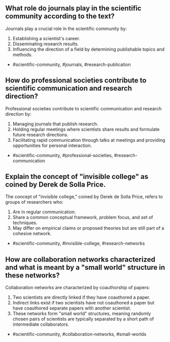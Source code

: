 ## What role do journals play in the scientific community according to the text?

Journals play a crucial role in the scientific community by:
1. Establishing a scientist's career.
2. Disseminating research results.
3. Influencing the direction of a field by determining publishable topics and methods.

- #scientific-community, #journals, #research-publication

## How do professional societies contribute to scientific communication and research direction?

Professional societies contribute to scientific communication and research direction by:
1. Managing journals that publish research.
2. Holding regular meetings where scientists share results and formulate future research directions.
3. Facilitating rapid communication through talks at meetings and providing opportunities for personal interaction.

- #scientific-community, #professional-societies, #research-communication

## Explain the concept of "invisible college" as coined by Derek de Solla Price.

The concept of "invisible college," coined by Derek de Solla Price, refers to groups of researchers who:
1. Are in regular communication.
2. Share a common conceptual framework, problem focus, and set of techniques.
3. May differ on empirical claims or proposed theories but are still part of a cohesive network.

- #scientific-community, #invisible-college, #research-networks

## How are collaboration networks characterized and what is meant by a "small world" structure in these networks?

Collaboration networks are characterized by coauthorship of papers:
1. Two scientists are directly linked if they have coauthored a paper.
2. Indirect links exist if two scientists have not coauthored a paper but have coauthored separate papers with another scientist.
3. These networks form "small world" structures, meaning randomly chosen pairs of scientists are typically separated by a short path of intermediate collaborators.

- #scientific-community, #collaboration-networks, #small-worlds